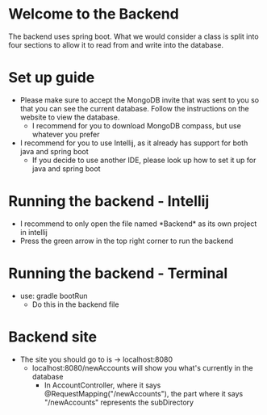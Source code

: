 # Welcome to the Backend
The backend uses spring boot. What we would consider a class is split into four 
sections to allow it to read from and write into the database.

# Set up guide
* Please make sure to accept the MongoDB invite that was sent to you so that you can
see the current database. Follow the instructions on the website to view the database.
  * I recommend for you to download MongoDB compass, but use whatever you prefer
* I recommend for you to use Intellij, as it already has support for both java
  and spring boot
  * If you decide to use another IDE, please look up how to set it up for java and spring boot

# Running the backend - Intellij
* I recommend to only open the file named \*Backend\* as its own project in intellij
* Press the green arrow in the top right corner to run the backend

# Running the backend - Terminal
* use: gradle bootRun
  * Do this in the backend file

# Backend site
* The site you should go to is -> localhost:8080
    * localhost:8080/newAccounts will show you what's currently in the database
      * In AccountController, where it says @RequestMapping("/newAccounts"), the
        part where it says "/newAccounts" represents the subDirectory